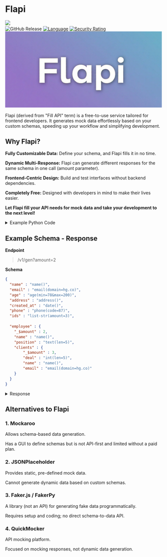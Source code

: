 # Flapi
[![](https://img.shields.io/static/v1?label=Donate&message=%E2%9D%A4&logo=GitHub&color=%23fe8e86)](https://github.com/sponsors/hunter87ff)  
![GitHub Release](https://img.shields.io/github/v/release/hunter87ff/flapi?logo=Github&label=Release)
[![Language](https://img.shields.io/static/v1?label=Lang&message=Python&logo=Python&color=blue&logoColor=cyan)](#)
[![Security Rating](https://sonarcloud.io/api/project_badges/measure?project=Hunter87ff_flapi&metric=security_rating)](#)
![Flapi](./assets/img//flapi3.png)

Flapi (derived from "Fill API" term) is a free-to-use service tailored for frontend developers. It generates mock data effortlessly based on your custom schemas, speeding up your workflow and simplifying development.

## Why Flapi?

**Fully Customizable Data:** Define your schema, and Flapi fills it in no time.

**Dynamic Multi-Response:** Flapi can generate different responses for the same schema in one call (amount parameter).

**Frontend-Centric Design:** Build and test interfaces without backend dependencies.

**Completely Free:** Designed with developers in mind to make their lives easier.

**Let Flapi fill your API needs for mock data and take your development to the next level!**



<details>
<summary>Example Python Code</summary>

```python

import requests

response = requests.get("https://flapi.sprucbot.tech/v1/gen?amount=2", json={
  "name" : "name()",
  "email" : "email(domain=hg.co)",
  "age" : "age(min=78&max=200)",
  "address" : "address()",
  "created_at" : "date()",
  "phone" : "phone(code=87)",
  "ids" : "list-str(amount=3)",
  
  "employee" : {
    "_$amount" : 2,
    "name" : "name()",
    "position" : "text(len=5)",
    "clients" : {
        "_$amount" : 3,
        "deal" : "int(len=5)",
        "name" : "name()",
        "email" : "email(domain=hg.co)"
    }
  }
}
)

if response.status_code == 200:
    data = response.json()
    print(data)
else:
    print(f"Error: {response.status_code}")

```

</details>




## Example Schema - Response

**Endpoint**
> /v1/gen?amount=2

**Schema**
```json
{
  "name" : "name()",
  "email" : "email(domain=hg.co)",
  "age" : "age(min=78&max=200)",
  "address" : "address()",
  "created_at" : "date()",
  "phone" : "phone(code=87)",
  "ids" : "list-str(amount=3)",
  
  "employee" : {
    "_$amount" : 2,
    "name" : "name()",
    "position" : "text(len=5)",
    "clients" : {
        "_$amount" : 3,
        "deal" : "int(len=5)",
        "name" : "name()",
        "email" : "email(domain=hg.co)"
    }
  }
}
```

<details>
<summary>Response</summary>


```json
{
  "name": "Cindy Bishop",
  "email": "zwhitaker@hg.co",
  "age": 168,
  "address": "109 Howard Gateway\nLake Virginia, PR 82965",
  "created_at": "06-03-1998",
  "phone": "+87-9528360459",
  "ids": [
    "Result.",
    "Their.",
    "Open."
  ],
  "employee": [
    {
      "name": "James Franco",
      "position": "Gas.",
      "clients": [
        {
          "deal": 20410,
          "name": "Christopher Jones",
          "email": "oconnorjerry@hg.co"
        },
        {
          "deal": 81891,
          "name": "Victor Mason",
          "email": "ishepherd@hg.co"
        },
        {
          "deal": 51615,
          "name": "George Parsons",
          "email": "lindsayharvey@hg.co"
        }
      ]
    },
    {
      "name": "Jacob Beltran",
      "position": "Air.",
      "clients": {
        "deal": 30514,
        "name": "Susan Stark",
        "email": "garciajames@hg.co"
      }
    }
  ]
}
```
</details>



## Alternatives to Flapi

### 1. Mockaroo

Allows schema-based data generation.

Has a GUI to define schemas but is not API-first and limited without a paid plan.



### 2. JSONPlaceholder

Provides static, pre-defined mock data.

Cannot generate dynamic data based on custom schemas.



### 3. Faker.js / FakerPy

A library (not an API) for generating fake data programmatically.

Requires setup and coding; no direct schema-to-data API.



### 4. QuickMocker

API mocking platform.

Focused on mocking responses, not dynamic data generation.
